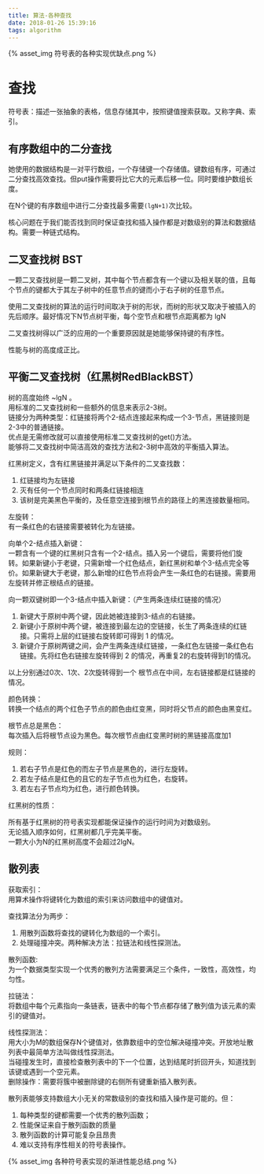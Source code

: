 ```yaml
---
title: 算法-各种查找
date: 2018-01-26 15:39:16
tags: algorithm
---
```


{% asset_img 符号表的各种实现优缺点.png %}

# 查找

符号表：描述一张抽象的表格，信息存储其中，按照键值搜索获取。又称字典、索引。

## 有序数组中的二分查找

她使用的数据结构是一对平行数组，一个存储键一个存储值。键数组有序，可通过二分查找高效查找。但put操作需要将比它大的元素后移一位。同时要维护数组长度。  

在N个键的有序数组中进行二分查找最多需要`(lgN+1)`次比较。  

核心问题在于我们能否找到同时保证查找和插入操作都是对数级别的算法和数据结构。需要一种链式结构。  

## 二叉查找树 BST

一颗二叉查找树是一颗二叉树，其中每个节点都含有一个键以及相关联的值，且每个节点的键都大于其左子树中的任意节点的键而小于右子树的任意节点。  

使用二叉查找树的算法的运行时间取决于树的形状，而树的形状又取决于被插入的先后顺序。最好情况下N节点树平衡，每个空节点和根节点距离都为 lgN  

二叉查找树得以广泛的应用的一个重要原因就是她能够保持键的有序性。  

性能与树的高度成正比。  

## 平衡二叉查找树（红黑树RedBlackBST）

树的高度始终 ~lgN 。  
用标准的二叉查找树和一些额外的信息来表示2-3树。  
链接分为两种类型：红链接将两个2-结点连接起来构成一个3-节点，黑链接则是2-3中的普通链接。  
优点是无需修改就可以直接使用标准二叉查找树的get()方法。  
能够将二叉查找树中简洁高效的查找方法和2-3树中高效的平衡插入算法。


红黑树定义，含有红黑链接并满足以下条件的二叉查找数：  
1. 红链接均为左链接
2. 灭有任何一个节点同时和两条红链接相连
3. 该树是完美黑色平衡的，及任意空连接到根节点的路径上的黑连接数量相同。  

左旋转：  
有一条红色的右链接需要被转化为左链接。

向单个2-结点插入新键：  
一颗含有一个键的红黑树只含有一个2-结点。插入另一个键后，需要将他们旋转。如果新键小于老键，只需新增一个红色结点，新红黑树和单个3-结点完全等价。如果新键大于老键，那么新增的红色节点将会产生一条红色的右链接。需要用左旋转并修正根结点的链接。

向一颗双键树即一个3-结点中插入新键：（产生两条连续红链接的情况）    
1. 新键大于原树中两个键，因此她被连接到3-结点的右链接。
2. 新键小于原树中两个键，被连接到最左边的空链接，长生了两条连续的红链接。只需将上层的红链接右旋转即可得到 1 的情况。
3. 新键介于原树两键之间，会产生两条连续红链接，一条红色左链接一条红色右链接。先将红色右链接左旋转得到 2 的情况，再重复2的右旋转得到1的情况。  

以上分别通过0次、1次、2次旋转得到一个 根节点在中间，左右链接都是红链接的情况。

颜色转换：  
转换一个结点的两个红色子节点的颜色由红变黑，同时将父节点的颜色由黑变红。

根节点总是黑色：  
每次插入后将根节点设为黑色。每次根节点由红变黑时树的黑链接高度加1  

规则：  
1. 若右子节点是红色的而左子节点是黑色的，进行左旋转。
2. 若左子结点是红色的且它的左子节点也为红色，右旋转。
3. 若左右子节点均为红色，进行颜色转换。

红黑树的性质：  

所有基于红黑树的符号表实现都能保证操作的运行时间为对数级别。  
无论插入顺序如何，红黑树都几乎完美平衡。  
一颗大小为N的红黑树高度不会超过2lgN。  

## 散列表

获取索引：  
用算术操作将键转化为数组的索引来访问数组中的键值对。  

查找算法分为两步：  
1. 用散列函数将查找的键转化为数组的一个索引。
2. 处理碰撞冲突。两种解决方法：拉链法和线性探测法。  

散列函数:  
为一个数据类型实现一个优秀的散列方法需要满足三个条件，一致性，高效性，均匀性。

拉链法：  
将数组中每个元素指向一条链表，链表中的每个节点都存储了散列值为该元素的索引的键值对。

 线性探测法：  
用大小为M的数组保存N个键值对，依靠数组中的空位解决碰撞冲突。开放地址散列表中最简单方法叫做线性探测法。  
当碰撞发生时，直接检查散列表中的下一个位置，达到结尾时折回开头，知道找到该键或遇到一个空元素。   
删除操作：需要将簇中被删除键的右侧所有键重新插入散列表。  

散列表能够支持数组大小无关的常数级别的查找和插入操作是可能的。但：
1. 每种类型的键都需要一个优秀的散列函数；
1. 性能保证来自于散列函数的质量
1. 散列函数的计算可能复杂且昂贵
1. 难以支持有序性相关的符号表操作。

{% asset_img 各种符号表实现的渐进性能总结.png %}